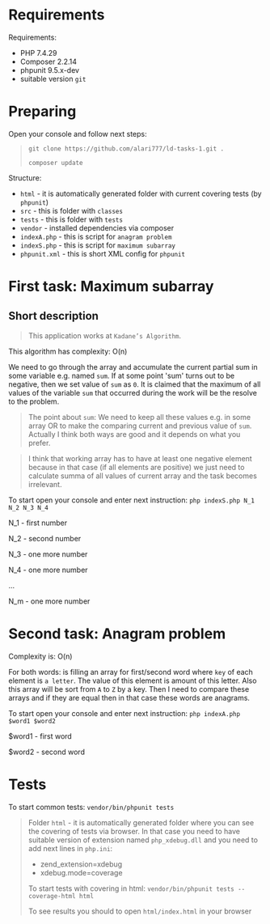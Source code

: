 # Requirements

Requirements:
  - PHP 7.4.29
  - Composer 2.2.14
  - phpunit 9.5.x-dev
  - suitable version `git`

# Preparing

Open your console and follow next steps:

> `git clone https://github.com/alari777/ld-tasks-1.git .`
>
>`composer update`

Structure:
- `html` - it is automatically generated folder with current covering tests (by `phpunit`)
- `src` - this is folder with `classes`
- `tests` - this is folder with `tests`
- `vendor` - installed dependencies via composer
- `indexA.php` - this is script for `anagram problem`
- `indexS.php` - this is script for `maximum subarray`
- `phpunit.xml` - this is short XML config for `phpunit` 

# First task: Maximum subarray

## Short description

> This application works at `Kadane’s Algorithm`.

This algorithm has complexity: O(n)

We need to go through the array and accumulate the current partial sum in some variable e.g. named `sum`. If at some point 'sum' turns out to be negative, then we set value of `sum`  as `0`. It is claimed that the maximum of all values of the variable `sum` that occurred during the work will be the resolve to the problem.

> The point about `sum`:
We need to keep all these values e.g. in some array OR to make the comparing current and previous value of `sum`. Actually I think both ways are good and it depends on what you prefer.

> I think that working array has to have at least one negative element because in that case (if all elements are positive) we just need to calculate summa of all values of current array and the task becomes irrelevant.

To start open your console and enter next instruction:
`php indexS.php N_1 N_2 N_3 N_4`

N_1 - first number

N_2 - second number

N_3 - one more number

N_4 - one more number

...

N_m - one more number

# Second task: Anagram problem

Complexity is: O(n)

For both words: is filling an array for first/second word where `key` of each element is `a letter`. The value of this element is amount of this letter. Also this array will be sort from `A` to `Z` by a key. Then I need to compare these arrays and if they are equal then in that case these words are anagrams.

To start open your console and enter next instruction:
`php indexA.php $word1 $word2`

$word1 - first word

$word2 - second word


# Tests

To start common tests: `vendor/bin/phpunit tests`

> Folder `html` - it is automatically generated folder where you can see the covering of tests via browser. In that case you need to have suitable version of extension named `php_xdebug.dll` and you need to add next lines in `php.ini`:
> - zend_extension=xdebug
> - xdebug.mode=coverage
>
> To start tests with covering in html: `vendor/bin/phpunit tests --coverage-html html`
>
> To see results you should to open `html/index.html` in your browser